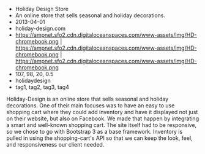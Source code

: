 * Holiday Design Store
* An online store that sells seasonal and holiday decorations.
* 2013-04-01
* holiday-design.com
* https://ampnet.sfo2.cdn.digitaloceanspaces.com/www-assets/img/HD-chromebook.png | https://ampnet.sfo2.cdn.digitaloceanspaces.com/www-assets/img/HD-chromebook.png | https://ampnet.sfo2.cdn.digitaloceanspaces.com/www-assets/img/HD-chromebook.png
* 107, 98, 20, 0.5
* holidaydesign
* tag1, tag2, tag3, tag4

Holiday-Design is an online store that sells seasonal and holiday decorations. One of their main focuses was to have an easy to use shopping cart where they could add inventory and have it displayed not just on their website, but also on Facebook. We made that happen by integrating a smart and well-known shopping cart. The site itself had to be responsive, so we chose to go with Bootstrap 3 as a base framework. Inventory is pulled in using the shopping-cart's API so that we can keep the look, feel, and responsiveness our client needed.


